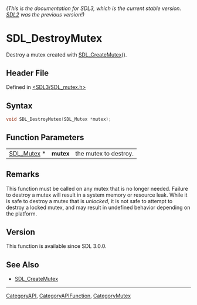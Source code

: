 ###### (This is the documentation for SDL3, which is the current stable version. [SDL2](https://wiki.libsdl.org/SDL2/) was the previous version!)
# SDL_DestroyMutex

Destroy a mutex created with [SDL_CreateMutex](SDL_CreateMutex)().

## Header File

Defined in [<SDL3/SDL_mutex.h>](https://github.com/libsdl-org/SDL/blob/main/include/SDL3/SDL_mutex.h)

## Syntax

```c
void SDL_DestroyMutex(SDL_Mutex *mutex);
```

## Function Parameters

|                          |           |                       |
| ------------------------ | --------- | --------------------- |
| [SDL_Mutex](SDL_Mutex) * | **mutex** | the mutex to destroy. |

## Remarks

This function must be called on any mutex that is no longer needed. Failure
to destroy a mutex will result in a system memory or resource leak. While
it is safe to destroy a mutex that is _unlocked_, it is not safe to attempt
to destroy a locked mutex, and may result in undefined behavior depending
on the platform.

## Version

This function is available since SDL 3.0.0.

## See Also

- [SDL_CreateMutex](SDL_CreateMutex)

----
[CategoryAPI](CategoryAPI), [CategoryAPIFunction](CategoryAPIFunction), [CategoryMutex](CategoryMutex)

